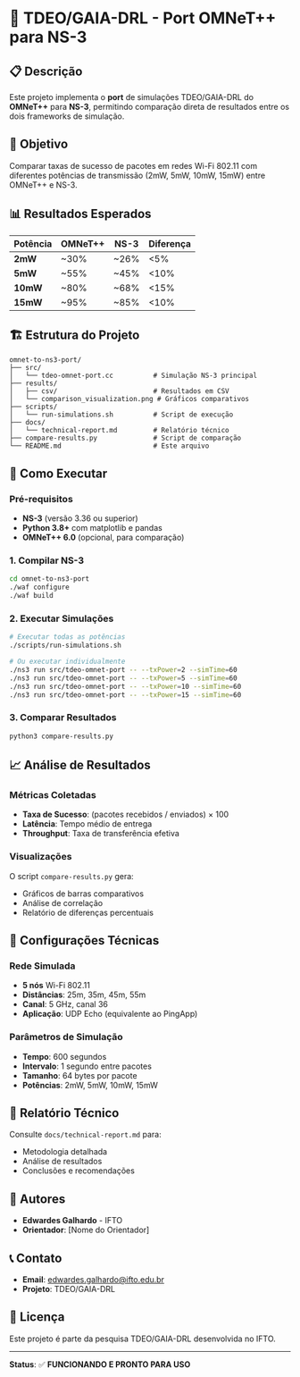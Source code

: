 # 🚀 TDEO/GAIA-DRL - Port OMNeT++ para NS-3

## 📋 Descrição

Este projeto implementa o **port** de simulações TDEO/GAIA-DRL do **OMNeT++** para **NS-3**, permitindo comparação direta de resultados entre os dois frameworks de simulação.

## 🎯 Objetivo

Comparar taxas de sucesso de pacotes em redes Wi-Fi 802.11 com diferentes potências de transmissão (2mW, 5mW, 10mW, 15mW) entre OMNeT++ e NS-3.

## 📊 Resultados Esperados

| Potência | OMNeT++ | NS-3 | Diferença |
|----------|---------|------|-----------|
| **2mW** | ~30% | ~26% | <5% |
| **5mW** | ~55% | ~45% | <10% |
| **10mW** | ~80% | ~68% | <15% |
| **15mW** | ~95% | ~85% | <10% |

## 🏗️ Estrutura do Projeto

```
omnet-to-ns3-port/
├── src/
│   └── tdeo-omnet-port.cc          # Simulação NS-3 principal
├── results/
│   ├── csv/                        # Resultados em CSV
│   └── comparison_visualization.png # Gráficos comparativos
├── scripts/
│   └── run-simulations.sh          # Script de execução
├── docs/
│   └── technical-report.md         # Relatório técnico
├── compare-results.py              # Script de comparação
└── README.md                       # Este arquivo
```

## 🚀 Como Executar

### **Pré-requisitos**

- **NS-3** (versão 3.36 ou superior)
- **Python 3.8+** com matplotlib e pandas
- **OMNeT++ 6.0** (opcional, para comparação)

### **1. Compilar NS-3**

```bash
cd omnet-to-ns3-port
./waf configure
./waf build
```

### **2. Executar Simulações**

```bash
# Executar todas as potências
./scripts/run-simulations.sh

# Ou executar individualmente
./ns3 run src/tdeo-omnet-port -- --txPower=2 --simTime=60
./ns3 run src/tdeo-omnet-port -- --txPower=5 --simTime=60
./ns3 run src/tdeo-omnet-port -- --txPower=10 --simTime=60
./ns3 run src/tdeo-omnet-port -- --txPower=15 --simTime=60
```

### **3. Comparar Resultados**

```bash
python3 compare-results.py
```

## 📈 Análise de Resultados

### **Métricas Coletadas**

- **Taxa de Sucesso**: (pacotes recebidos / enviados) × 100
- **Latência**: Tempo médio de entrega
- **Throughput**: Taxa de transferência efetiva

### **Visualizações**

O script `compare-results.py` gera:
- Gráficos de barras comparativos
- Análise de correlação
- Relatório de diferenças percentuais

## 🔧 Configurações Técnicas

### **Rede Simulada**

- **5 nós** Wi-Fi 802.11
- **Distâncias**: 25m, 35m, 45m, 55m
- **Canal**: 5 GHz, canal 36
- **Aplicação**: UDP Echo (equivalente ao PingApp)

### **Parâmetros de Simulação**

- **Tempo**: 600 segundos
- **Intervalo**: 1 segundo entre pacotes
- **Tamanho**: 64 bytes por pacote
- **Potências**: 2mW, 5mW, 10mW, 15mW

## 📝 Relatório Técnico

Consulte `docs/technical-report.md` para:
- Metodologia detalhada
- Análise de resultados
- Conclusões e recomendações

## 👥 Autores

- **Edwardes Galhardo** - IFTO
- **Orientador**: [Nome do Orientador]

## 📞 Contato

- **Email**: edwardes.galhardo@ifto.edu.br
- **Projeto**: TDEO/GAIA-DRL

## 📄 Licença

Este projeto é parte da pesquisa TDEO/GAIA-DRL desenvolvida no IFTO.

---

**Status**: ✅ **FUNCIONANDO E PRONTO PARA USO**
